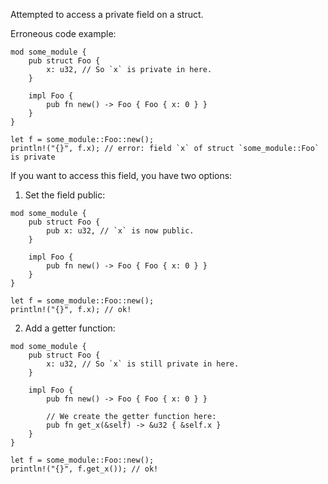 Attempted to access a private field on a struct.

Erroneous code example:

```compile_fail,E0616
mod some_module {
    pub struct Foo {
        x: u32, // So `x` is private in here.
    }

    impl Foo {
        pub fn new() -> Foo { Foo { x: 0 } }
    }
}

let f = some_module::Foo::new();
println!("{}", f.x); // error: field `x` of struct `some_module::Foo` is private
```

If you want to access this field, you have two options:

1) Set the field public:

```
mod some_module {
    pub struct Foo {
        pub x: u32, // `x` is now public.
    }

    impl Foo {
        pub fn new() -> Foo { Foo { x: 0 } }
    }
}

let f = some_module::Foo::new();
println!("{}", f.x); // ok!
```

2) Add a getter function:

```
mod some_module {
    pub struct Foo {
        x: u32, // So `x` is still private in here.
    }

    impl Foo {
        pub fn new() -> Foo { Foo { x: 0 } }

        // We create the getter function here:
        pub fn get_x(&self) -> &u32 { &self.x }
    }
}

let f = some_module::Foo::new();
println!("{}", f.get_x()); // ok!
```
